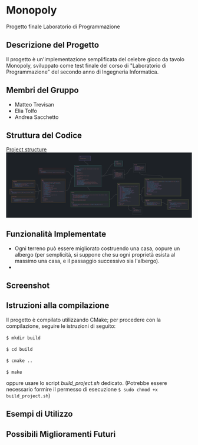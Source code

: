 # Monopoly
Progetto finale Laboratorio di Programmazione

## Descrizione del Progetto
Il progetto è un'implementazione semplificata del 
celebre gioco da tavolo Monopoly, sviluppato come test finale del 
corso di "Laboratorio di Programmazione" del secondo anno di Ingegneria Informatica.

## Membri del Gruppo
- Matteo Trevisan
- Elia Tolfo
- Andrea Sacchetto

## Struttura del Codice

[Project structure](Project_Structure_Canvas.png)
![Project structure](Project_Structure_Canvas.png)

## Funzionalità Implementate
- Ogni terreno può essere migliorato costruendo una casa, oopure un albergo (per
semplicità, si suppone che su ogni proprietà esista al massimo una casa, e il passaggio successivo sia l'albergo).
- 


## Screenshot

## Istruzioni alla compilazione
Il progetto è compilato utilizzando CMake; per procedere con la compilazione, seguire le istruzioni di seguito:

`$ mkdir build`

`$ cd build`

`$ cmake ..`

`$ make`

oppure usare lo script _build_project.sh_ dedicato.
(Potrebbe essere necessario formire il permesso di esecuzione `$ sudo chmod +x build_project.sh`)

## Esempi di Utilizzo



## Possibili Miglioramenti Futuri